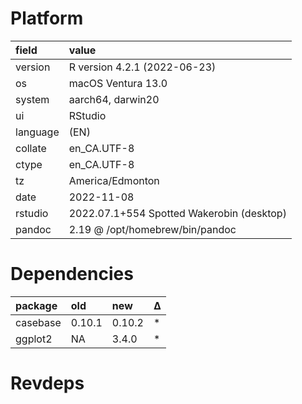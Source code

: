 # Platform

|field    |value                                     |
|:--------|:-----------------------------------------|
|version  |R version 4.2.1 (2022-06-23)              |
|os       |macOS Ventura 13.0                        |
|system   |aarch64, darwin20                         |
|ui       |RStudio                                   |
|language |(EN)                                      |
|collate  |en_CA.UTF-8                               |
|ctype    |en_CA.UTF-8                               |
|tz       |America/Edmonton                          |
|date     |2022-11-08                                |
|rstudio  |2022.07.1+554 Spotted Wakerobin (desktop) |
|pandoc   |2.19 @ /opt/homebrew/bin/pandoc           |

# Dependencies

|package  |old    |new    |Δ  |
|:--------|:------|:------|:--|
|casebase |0.10.1 |0.10.2 |*  |
|ggplot2  |NA     |3.4.0  |*  |

# Revdeps

